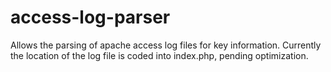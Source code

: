 # access-log-parser

Allows the parsing of apache access log files for key information. Currently the location of the log file is coded into index.php, pending optimization.
